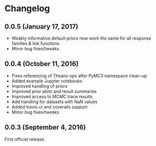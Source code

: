 # Changelog

## 0.0.5 (January 17, 2017)
* Weakly informative default priors now work the same for all response families & link functions
* Minor bug fixes/tweaks

## 0.0.4 (October 11, 2016)
* Fixes referencing of Theano ops after PyMC3 namespace clean-up
* Added example Jupyter notebooks
* Improved handling of priors
* Improved prior plots and result summaries
* Improved access to MCMC trace results
* Add handling for datasets with NaN values
* Added travis-ci and coveralls support
* Minor bug fixes/tweaks

## 0.0.3 (September 4, 2016)
First official release.
